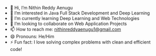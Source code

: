 - 👋 Hi, I’m Nithin Reddy Aenugu  
- 👀 I’m interested in Java Full Stack Development and Deep Learning  
- 🌱 I’m currently learning Deep Learning and Web Technologies  
- 💞️ I’m looking to collaborate on Web Application Projects  
- 📫 How to reach me: nithinreddyaenugu1@gmail.com  
- 😄 Pronouns: He/Him  
- ⚡ Fun fact: I love solving complex problems with clean and efficient code!  


<!---
nithinreddy2256/nithinreddy2256 is a ✨ special ✨ repository because its `README.md` (this file) appears on your GitHub profile.
You can click the Preview link to take a look at your changes.
--->
